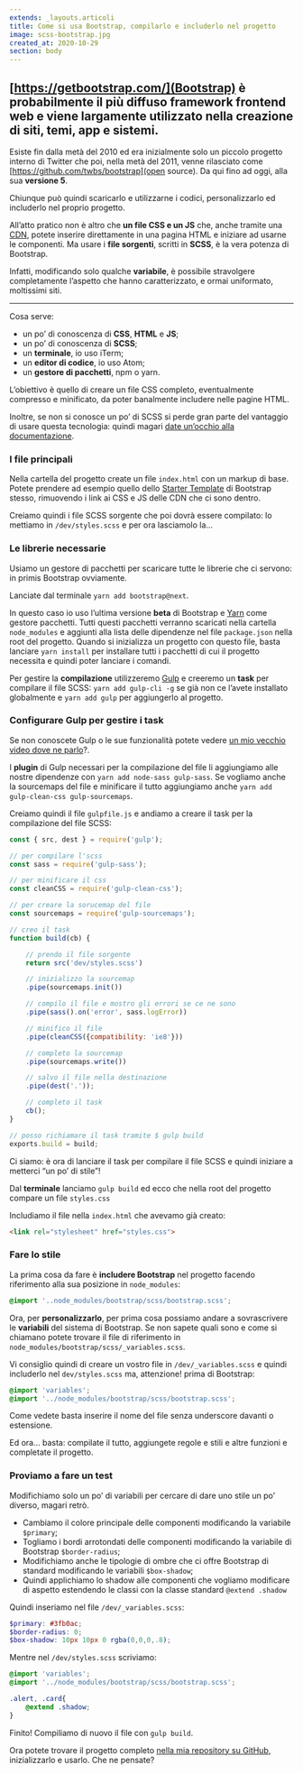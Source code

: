```yaml
---
extends: _layouts.articoli
title: Come si usa Bootstrap, compilarlo e includerlo nel progetto
image: scss-bootstrap.jpg
created_at: 2020-10-29
section: body
---
```


## [https://getbootstrap.com/](Bootstrap) è probabilmente il più diffuso framework frontend web e viene largamente utilizzato nella creazione di siti, temi, app e sistemi.

Esiste fin dalla metà del 2010 ed era inizialmente solo un piccolo progetto interno di Twitter che poi, nella metà del 2011, venne rilasciato come [https://github.com/twbs/bootstrap](open source). Da qui fino ad oggi, alla sua **versione 5**.

Chiunque può quindi scaricarlo e utilizzarne i codici, personalizzarlo ed includerlo nel proprio progetto.

All’atto pratico non è altro che **un file CSS e un JS** che, anche tramite una <a href="https://www.bootstrapcdn.com/" target="_blank">CDN</a>, potete inserire direttamente in una pagina HTML e iniziare ad usarne le componenti. Ma usare i **file sorgenti**, scritti in **SCSS**, è la vera potenza di Bootstrap.

Infatti, modificando solo qualche **variabile**, è possibile stravolgere completamente l’aspetto che hanno caratterizzato, e ormai uniformato, moltissimi siti.

--- 

Cosa serve:

- un po’ di conoscenza di **CSS**, **HTML** e **JS**;
- un po’ di conoscenza di **SCSS**;
- un **terminale**, io uso iTerm;
- un **editor di codice**, io uso Atom;
- un **gestore di pacchetti**, npm o yarn.

L’obiettivo è quello di creare un file CSS completo, eventualmente compresso e minificato, da poter banalmente includere nelle pagine HTML.

Inoltre, se non si conosce un po’ di SCSS si perde gran parte del vantaggio di usare questa tecnologia: quindi magari <a href="https://sass-lang.com/guide" target="_blank">date un’occhio alla documentazione</a>.

### I file principali

Nella cartella del progetto create un file `index.html` con un markup di base. Potete prendere ad esempio quello dello <a href="https://getbootstrap.com/docs/4.5/getting-started/introduction/#starter-template" target="_blank">Starter Template</a> di Bootstrap stesso, rimuovendo i link ai CSS e JS delle CDN che ci sono dentro.

Creiamo quindi i file SCSS sorgente che poi dovrà essere compilato: lo mettiamo in `/dev/styles.scss` e per ora lasciamolo la…

### Le librerie necessarie

Usiamo un gestore di pacchetti per scaricare tutte le librerie che ci servono: in primis Bootstrap ovviamente.

Lanciate dal terminale `yarn add bootstrap@next`.

In questo caso io uso l’ultima versione **beta** di Bootstrap e <a href="https://yarnpkg.com/" target="_blank">Yarn</a> come gestore pacchetti. Tutti questi pacchetti verranno scaricati nella cartella `node_modules` e aggiunti alla lista delle dipendenze nel file `package.json` nella root del progetto. Quando si inizializza un progetto con questo file, basta lanciare `yarn install` per installare tutti i pacchetti di cui il progetto necessita e quindi poter lanciare i comandi.

Per gestire la **compilazione** utilizzeremo <a href="https://gulpjs.com/docs/en/getting-started/quick-start">Gulp</a> e creeremo un **task** per compilare il file SCSS: `yarn add gulp-cli -g` se già non ce l’avete installato globalmente e `yarn add gulp` per aggiungerlo al progetto.

### Configurare Gulp per gestire i task

Se non conoscete Gulp o le sue funzionalità potete vedere <a href="https://www.youtube.com?v=0CZuE5YwLO8&amp;ab_channel=AndreaRufo" target="_blank">un mio vecchio video dove ne parlo</a>?.

I **plugin** di Gulp necessari per la compilazione del file li aggiungiamo alle nostre dipendenze con `yarn add node-sass gulp-sass`. Se vogliamo anche la sourcemaps del file e minificare il tutto aggiungiamo anche `yarn add gulp-clean-css gulp-sourcemaps`.

Creiamo quindi il file `gulpfile.js` e andiamo a creare il task per la compilazione del file SCSS:

```js
const { src, dest } = require('gulp');

// per compilare l'scss
const sass = require('gulp-sass');

// per minificare il css
const cleanCSS = require('gulp-clean-css');

// per creare la sorucemap del file
const sourcemaps = require('gulp-sourcemaps');

// creo il task
function build(cb) {

    // prendo il file sorgente
    return src('dev/styles.scss')

    // inizializzo la sourcemap
    .pipe(sourcemaps.init())

    // compilo il file e mostro gli errori se ce ne sono
    .pipe(sass().on('error', sass.logError))

    // minifico il file
    .pipe(cleanCSS({compatibility: 'ie8'}))

    // completo la sourcemap
    .pipe(sourcemaps.write())

    // salvo il file nella destinazione
    .pipe(dest('.'));

    // completo il task
    cb();
}

// posso richiamare il task tramite $ gulp build
exports.build = build;
```

Ci siamo: è ora di lanciare il task per compilare il file SCSS e quindi iniziare a metterci “un po’ di stile”!

Dal **terminale** lanciamo `gulp build` ed ecco che nella root del progetto compare un file `styles.css`

Includiamo il file nella `index.html` che avevamo già creato:

```html
<link rel="stylesheet" href="styles.css">
```

### Fare lo stile

La prima cosa da fare è **includere Bootstrap** nel progetto facendo riferimento alla sua posizione in `node_modules`:

```scss
@import '..node_modules/bootstrap/scss/bootstrap.scss'; 
```

Ora, per **personalizzarlo**, per prima cosa possiamo andare a sovrascrivere le **variabili** del sistema di Bootstrap. Se non sapete quali sono e come si chiamano potete trovare il file di riferimento in `node_modules/bootstrap/scss/_variables.scss`.

Vi consiglio quindi di creare un vostro file in `/dev/_variables.scss` e quindi includerlo nel `dev/styles.scss` ma, attenzione! prima di Bootstrap:

```scss
@import 'variables';
@import '../node_modules/bootstrap/scss/bootstrap.scss';
```

Come vedete basta inserire il nome del file senza underscore davanti o estensione.

Ed ora… basta: compilate il tutto, aggiungete regole e stili e altre funzioni e completate il progetto.

### Proviamo a fare un test 

Modifichiamo solo un po’ di variabili per cercare di dare uno stile un po’ diverso, magari retrò.

- Cambiamo il colore principale delle componenti modificando la variabile `$primary`;
- Togliamo i bordi arrotondati delle componenti modificando la variabile di Bootstrap `$border-radius`;
- Modifichiamo anche le tipologie di ombre che ci offre Bootstrap di standard modificando le variabili `$box-shadow`;
- Quindi applichiamo lo shadow alle componenti che vogliamo modificare di aspetto estendendo le classi con la classe standard `@extend .shadow`

Quindi inseriamo nel file `/dev/_variables.scss`:

```scss
$primary: #3fb0ac;
$border-radius: 0;
$box-shadow: 10px 10px 0 rgba(0,0,0,.8);
```

Mentre nel `/dev/styles.scss` scriviamo:

```scss
@import 'variables';
@import '../node_modules/bootstrap/scss/bootstrap.scss';

.alert, .card{
    @extend .shadow;
}
```

Finito! Compiliamo di nuovo il file con `gulp build`.

Ora potete trovare il progetto completo <a href="https://github.com/andrearufo/bootstrap-tutorial" target="_blank">nella mia repository su GitHub</a>, inizializzarlo e usarlo. Che ne pensate?